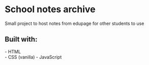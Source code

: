 <h1>School notes archive</h1>

Small project to host notes from edupage for other students to use
<h2>Built with:</h2>
- HTML <br>
- CSS (vanilla)
- JavaScript
